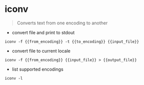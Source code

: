 # iconv

> Converts text from one encoding to another

- convert file and print to stdout

`iconv -f {{from_encoding}} -t {{to_encoding}} {{input_file}}`

- convert file to current locale

`iconv -f {{from_encoding}} {{input_file}} > {{output_file}}`

- list supported encodings

`iconv -l`
